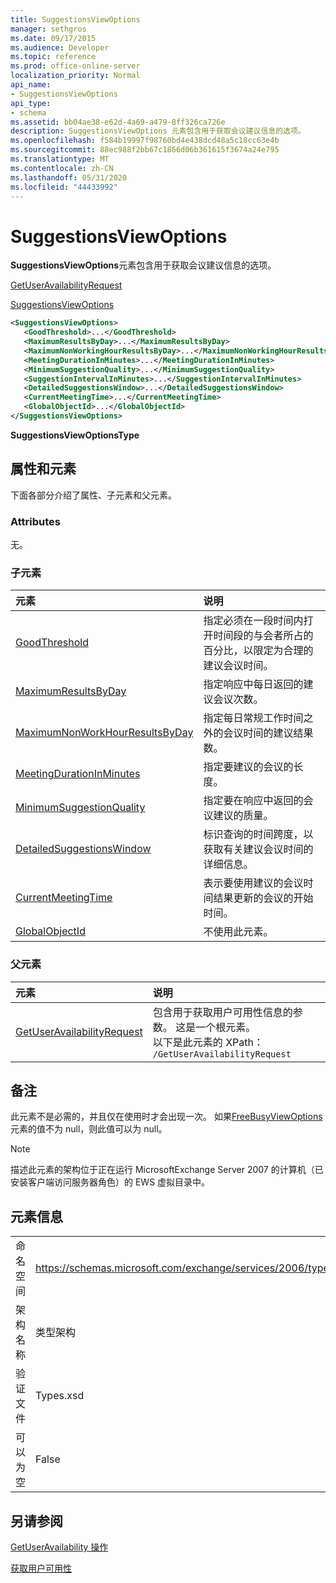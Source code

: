 ```yaml
---
title: SuggestionsViewOptions
manager: sethgros
ms.date: 09/17/2015
ms.audience: Developer
ms.topic: reference
ms.prod: office-online-server
localization_priority: Normal
api_name:
- SuggestionsViewOptions
api_type:
- schema
ms.assetid: bb04ae38-e62d-4a69-a479-8ff326ca726e
description: SuggestionsViewOptions 元素包含用于获取会议建议信息的选项。
ms.openlocfilehash: f584b19997f98760bd4e438dcd48a5c18cc63e4b
ms.sourcegitcommit: 88ec988f2bb67c1866d06b361615f3674a24e795
ms.translationtype: MT
ms.contentlocale: zh-CN
ms.lasthandoff: 05/31/2020
ms.locfileid: "44433992"
---
```

# <a name="suggestionsviewoptions"></a>SuggestionsViewOptions

**SuggestionsViewOptions**元素包含用于获取会议建议信息的选项。 
  
[GetUserAvailabilityRequest](getuseravailabilityrequest.md)
  
[SuggestionsViewOptions](suggestionsviewoptions.md)
  
```xml
<SuggestionsViewOptions>
   <GoodThreshold>...</GoodThreshold>
   <MaximumResultsByDay>...</MaximumResultsByDay>
   <MaximumNonWorkingHourResultsByDay>...</MaximumNonWorkingHourResultsByDay>
   <MeetingDurationInMinutes>...</MeetingDurationInMinutes>
   <MinimumSuggestionQuality>...</MinimumSuggestionQuality>
   <SuggestionIntervalInMinutes>...</SuggestionIntervalInMinutes>
   <DetailedSuggestionsWindow>...</DetailedSuggestionsWindow>
   <CurrentMeetingTime>...</CurrentMeetingTime>
   <GlobalObjectId>...</GlobalObjectId>
</SuggestionsViewOptions>
```

 **SuggestionsViewOptionsType**
## <a name="attributes-and-elements"></a>属性和元素

下面各部分介绍了属性、子元素和父元素。
  
### <a name="attributes"></a>Attributes

无。
  
### <a name="child-elements"></a>子元素

|**元素**|**说明**|
|:-----|:-----|
|[GoodThreshold](goodthreshold.md) <br/> |指定必须在一段时间内打开时间段的与会者所占的百分比，以限定为合理的建议会议时间。  <br/> |
|[MaximumResultsByDay](maximumresultsbyday.md) <br/> |指定响应中每日返回的建议会议次数。  <br/> |
|[MaximumNonWorkHourResultsByDay](maximumnonworkhourresultsbyday.md) <br/> |指定每日常规工作时间之外的会议时间的建议结果数。  <br/> |
|[MeetingDurationInMinutes](meetingdurationinminutes.md) <br/> |指定要建议的会议的长度。  <br/> |
|[MinimumSuggestionQuality](minimumsuggestionquality.md) <br/> |指定要在响应中返回的会议建议的质量。  <br/> |
|[DetailedSuggestionsWindow](detailedsuggestionswindow.md) <br/> |标识查询的时间跨度，以获取有关建议会议时间的详细信息。  <br/> |
|[CurrentMeetingTime](currentmeetingtime.md) <br/> |表示要使用建议的会议时间结果更新的会议的开始时间。  <br/> |
|[GlobalObjectId](globalobjectid.md) <br/> |不使用此元素。  <br/> |
   
### <a name="parent-elements"></a>父元素

|**元素**|**说明**|
|:-----|:-----|
|[GetUserAvailabilityRequest](getuseravailabilityrequest.md) <br/> |包含用于获取用户可用性信息的参数。 这是一个根元素。  <br/> 以下是此元素的 XPath：  <br/>  `/GetUserAvailabilityRequest` <br/> |
   
## <a name="remarks"></a>备注

此元素不是必需的，并且仅在使用时才会出现一次。 如果[FreeBusyViewOptions](freebusyviewoptions.md)元素的值不为 null，则此值可以为 null。 
  
> [!NOTE]
> 描述此元素的架构位于正在运行 MicrosoftExchange Server 2007 的计算机（已安装客户端访问服务器角色）的 EWS 虚拟目录中。 
  
## <a name="element-information"></a>元素信息

|||
|:-----|:-----|
|命名空间  <br/> |https://schemas.microsoft.com/exchange/services/2006/types  <br/> |
|架构名称  <br/> |类型架构  <br/> |
|验证文件  <br/> |Types.xsd  <br/> |
|可以为空  <br/> |False  <br/> |
   
## <a name="see-also"></a>另请参阅



[GetUserAvailability 操作](getuseravailability-operation.md)


[获取用户可用性](https://msdn.microsoft.com/library/d4133fcb-9b0f-4e6b-aadf-a389da83516a%28Office.15%29.aspx)

